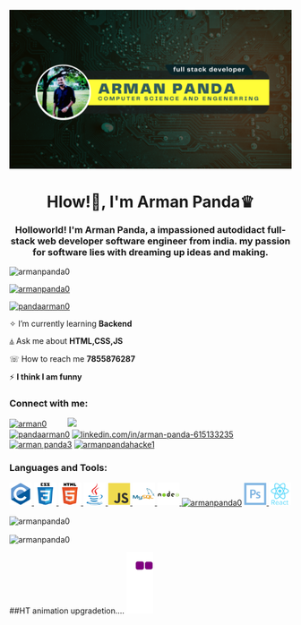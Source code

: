 ![](https://github.com/Armanpanda0/Armanpanda0/blob/main/Green%20and%20Black%20Modern%20Technology%20YouTube%20Channel%20Art.png)
<h1 align="center">Hlow!👋, I'm Arman Panda♛</h1>
<h3 align="center">Holloworld! I'm Arman Panda, a impassioned autodidact full-stack web developer software engineer from india. my passion for software lies with dreaming up ideas and making.</h3>

<p align="left"> <img src="https://komarev.com/ghpvc/?username=armanpanda0&label=Profile%20views&color=0e75b6&style=flat" alt="armanpanda0" /> </p>

<p align="left"> <a href="https://github.com/ryo-ma/github-profile-trophy"><img src="https://github-profile-trophy.vercel.app/?username=armanpanda0" alt="armanpanda0" /></a> </p>

<p align="left"> <a href="https://twitter.com/pandaarman0" target="blank"><img src="https://img.shields.io/twitter/follow/pandaarman0?logo=twitter&style=for-the-badge" alt="pandaarman0" /></a> </p>

 ✧ I’m currently learning **Backend**

 ⏅ Ask me about  **HTML,CSS,JS**

 ☏ How to reach me  **7855876287**

 ⚡ **I think I am funny**

<h3 align="left">Connect with me:</h3>
<img align="right" ali="coding" width="400" src="https://img.etimg.com/thumb/msid-84146083,width-1015,height-761,imgsize-638053,resizemode-8,quality-100/prime/technology-and-startups/booting-up-developer-economy-how-tech-startups-are-helping-coders-build-and-test-software-faster.jpg">
<p align="left">
<a href="https://codepen.io/arman0" target="blank"><img align="center" src="https://raw.githubusercontent.com/rahuldkjain/github-profile-readme-generator/master/src/images/icons/Social/codepen.svg" alt="arman0" height="30" width="40" /></a>
<a href="https://twitter.com/pandaarman0" target="blank"><img align="center" src="https://raw.githubusercontent.com/rahuldkjain/github-profile-readme-generator/master/src/images/icons/Social/twitter.svg" alt="pandaarman0" height="30" width="40" /></a>
<a href="https://linkedin.com/in/linkedin.com/in/arman-panda-615133235" target="blank"><img align="center" src="https://raw.githubusercontent.com/rahuldkjain/github-profile-readme-generator/master/src/images/icons/Social/linked-in-alt.svg" alt="linkedin.com/in/arman-panda-615133235" height="30" width="40" /></a>
<a href="https://www.youtube.com/c/arman panda3" target="blank"><img align="center" src="https://raw.githubusercontent.com/rahuldkjain/github-profile-readme-generator/master/src/images/icons/Social/youtube.svg" alt="arman panda3" height="30" width="40" /></a>
<a href="https://www.hackerrank.com/armanpandahacke1" target="blank"><img align="center" src="https://raw.githubusercontent.com/rahuldkjain/github-profile-readme-generator/master/src/images/icons/Social/hackerrank.svg" alt="armanpandahacke1" height="30" width="40" /></a>
</p>

<h3 align="left">Languages and Tools:</h3>
<p align="left"> <a href="https://www.cprogramming.com/" target="_blank" rel="noreferrer"> <img src="https://raw.githubusercontent.com/devicons/devicon/master/icons/c/c-original.svg" alt="c" width="40" height="40"/> </a> <a href="https://www.w3schools.com/css/" target="_blank" rel="noreferrer"> <img src="https://raw.githubusercontent.com/devicons/devicon/master/icons/css3/css3-original-wordmark.svg" alt="css3" width="40" height="40"/> </a> <a href="https://www.w3.org/html/" target="_blank" rel="noreferrer"> <img src="https://raw.githubusercontent.com/devicons/devicon/master/icons/html5/html5-original-wordmark.svg" alt="html5" width="40" height="40"/> </a> <a href="https://www.java.com" target="_blank" rel="noreferrer"> <img src="https://raw.githubusercontent.com/devicons/devicon/master/icons/java/java-original.svg" alt="java" width="40" height="40"/> </a> <a href="https://developer.mozilla.org/en-US/docs/Web/JavaScript" target="_blank" rel="noreferrer"> <img src="https://raw.githubusercontent.com/devicons/devicon/master/icons/javascript/javascript-original.svg" alt="javascript" width="40" height="40"/> </a> <a href="https://www.mysql.com/" target="_blank" rel="noreferrer"> <img src="https://raw.githubusercontent.com/devicons/devicon/master/icons/mysql/mysql-original-wordmark.svg" alt="mysql" width="40" height="40"/> </a> <a href="https://nodejs.org" target="_blank" rel="noreferrer"> <img src="https://raw.githubusercontent.com/devicons/devicon/master/icons/nodejs/nodejs-original-wordmark.svg" alt="nodejs" width="40" height="40"/> </a>
 <a href="https://kaggle.com/armanpanda0" target="blank"><img align="center" src="https://raw.githubusercontent.com/rahuldkjain/github-profile-readme-generator/master/src/images/icons/Social/kaggle.svg" alt="armanpanda0" height="30" width="40" /></a>
 <a href="https://www.photoshop.com/en" target="_blank" rel="noreferrer"> <img src="https://raw.githubusercontent.com/devicons/devicon/master/icons/photoshop/photoshop-line.svg" alt="photoshop" width="40" height="40"/> </a> <a href="https://reactjs.org/" target="_blank" rel="noreferrer"> <img src="https://raw.githubusercontent.com/devicons/devicon/master/icons/react/react-original-wordmark.svg" alt="react" width="40" height="40"/> </a> </p>

<p><img align="center" src="https://github-readme-stats.vercel.app/api/top-langs?username=armanpanda0&show_icons=true&locale=en&layout=compact" alt="armanpanda0" /></p>

<p><img align="center" src="https://github-readme-streak-stats.herokuapp.com/?user=armanpanda0&" alt="armanpanda0" /></p>

##HT animation upgradetion....
![snake gif](https://github.com/Armanpanda0/Armanpanda0/blob/output/github-contribution-grid-snake.gif)
